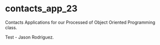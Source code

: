 # contacts_app_23
Contacts Applications for our Processed of Object Oriented Programming class. 

Test - Jason Rodriguez.

